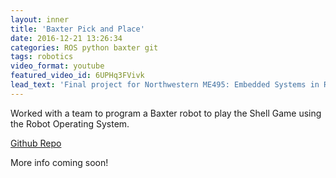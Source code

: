 ```yaml
---
layout: inner
title: 'Baxter Pick and Place'
date: 2016-12-21 13:26:34
categories: ROS python baxter git
tags: robotics
video_format: youtube
featured_video_id: 6UPHq3FVivk
lead_text: 'Final project for Northwestern ME495: Embedded Systems in Robotics'
---
```


Worked with a team to program a Baxter robot to play the Shell Game using the Robot Operating System.

[Github Repo](https://github.com/BlakeStrebel/shell_game)

More info coming soon!
